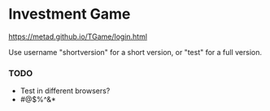 # Investment Game
https://metad.github.io/TGame/login.html

Use username "shortversion" for a short version, or "test" for a full version.

### TODO
- Test in different browsers?
- #@$%^&*
